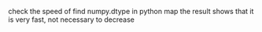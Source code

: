 check the speed of find numpy.dtype in python map
the result shows that it is very fast, not necessary to decrease
